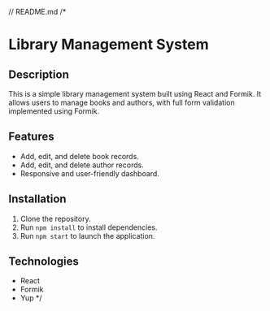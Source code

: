 // README.md
/*
# Library Management System

## Description
This is a simple library management system built using React and Formik. It allows users to manage books and authors, with full form validation implemented using Formik.

## Features
- Add, edit, and delete book records.
- Add, edit, and delete author records.
- Responsive and user-friendly dashboard.

## Installation
1. Clone the repository.
2. Run `npm install` to install dependencies.
3. Run `npm start` to launch the application.

## Technologies
- React
- Formik
- Yup
*/